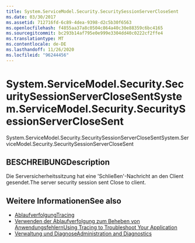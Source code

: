 ```yaml
---
title: System.ServiceModel.Security.SecuritySessionServerCloseSent
ms.date: 03/30/2017
ms.assetid: 712716fd-6c89-4dea-9398-d2c5b30f6563
ms.openlocfilehash: f4855aa37a8c0504c864a40c30e88359c6bc4165
ms.sourcegitcommit: bc293b14af795e0e999e3304dd40c0222cf2ffe4
ms.translationtype: MT
ms.contentlocale: de-DE
ms.lasthandoff: 11/26/2020
ms.locfileid: "96244456"
---
```

# <a name="systemservicemodelsecuritysecuritysessionserverclosesent"></a><span data-ttu-id="2ac8c-102">System.ServiceModel.Security.SecuritySessionServerCloseSent</span><span class="sxs-lookup"><span data-stu-id="2ac8c-102">System.ServiceModel.Security.SecuritySessionServerCloseSent</span></span>

<span data-ttu-id="2ac8c-103">System.ServiceModel.Security.SecuritySessionServerCloseSent</span><span class="sxs-lookup"><span data-stu-id="2ac8c-103">System.ServiceModel.Security.SecuritySessionServerCloseSent</span></span>  
  
## <a name="description"></a><span data-ttu-id="2ac8c-104">BESCHREIBUNG</span><span class="sxs-lookup"><span data-stu-id="2ac8c-104">Description</span></span>  

 <span data-ttu-id="2ac8c-105">Die Serversicherheitssitzung hat eine 'Schließen'-Nachricht an den Client gesendet.</span><span class="sxs-lookup"><span data-stu-id="2ac8c-105">The server security session sent Close to client.</span></span>  
  
## <a name="see-also"></a><span data-ttu-id="2ac8c-106">Weitere Informationen</span><span class="sxs-lookup"><span data-stu-id="2ac8c-106">See also</span></span>

- [<span data-ttu-id="2ac8c-107">Ablaufverfolgung</span><span class="sxs-lookup"><span data-stu-id="2ac8c-107">Tracing</span></span>](index.md)
- [<span data-ttu-id="2ac8c-108">Verwenden der Ablaufverfolgung zum Beheben von Anwendungsfehlern</span><span class="sxs-lookup"><span data-stu-id="2ac8c-108">Using Tracing to Troubleshoot Your Application</span></span>](using-tracing-to-troubleshoot-your-application.md)
- [<span data-ttu-id="2ac8c-109">Verwaltung und Diagnose</span><span class="sxs-lookup"><span data-stu-id="2ac8c-109">Administration and Diagnostics</span></span>](../index.md)
